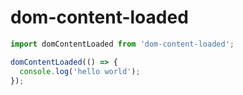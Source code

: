 # dom-content-loaded

```js
import domContentLoaded from 'dom-content-loaded';

domContentLoaded(() => {
  console.log('hello world');
});
```
